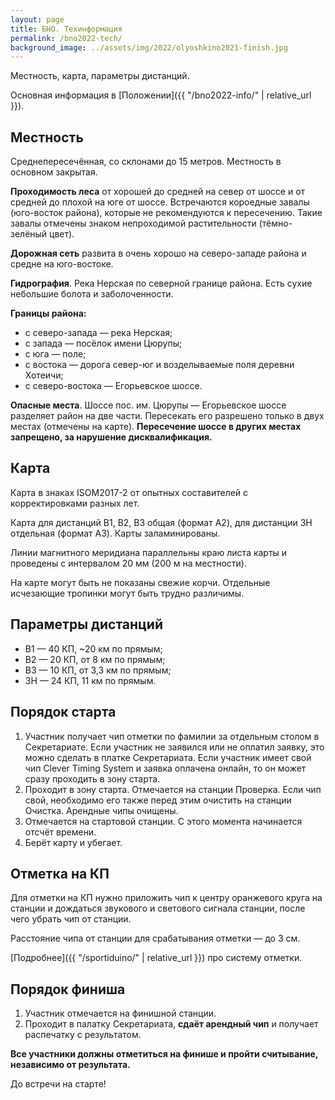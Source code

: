 ```yaml
---
layout: page
title: БНО. Техинформация
permalink: /bno2022-tech/
background_image: ../assets/img/2022/olyoshkino2021-finish.jpg
---
```


Местность, карта, параметры дистанций.

Основная информация в [Положении]({{ "/bno2022-info/" | relative_url }}).

Местность
---------

Среднепересечённая, со склонами до 15 метров.
Местность в основном закрытая.

**Проходимость леса** от хорошей до средней на север от шоссе и от средней до плохой на юге от шоссе.
Встречаются короедные завалы (юго-восток района), которые не рекомендуются к пересечению.
Такие завалы отмечены знаком непроходимой растительности (тёмно-зелёный цвет).

**Дорожная сеть** развита в очень хорошо на северо-западе района и средне на юго-востоке.

**Гидрография**. Река Нерская по северной границе района. Есть сухие небольшие болота и заболоченности.

**Границы района:**
* с северо-запада — река Нерская;
* с запада — посёлок имени Цюрупы;
* с юга — поле;
* с востока — дорога север-юг и возделываемые поля деревни Хотеичи;
* с северо-востока — Егорьевское шоссе.

**Опасные места**.
Шоссе пос. им. Цюрупы — Егорьевское шоссе разделяет район на две части.
Пересекать его разрешено только в двух местах (отмечены на карте).
**Пересечение шоссе в других местах запрещено, за нарушение дисквалификация.**

Карта
-----

Карта в знаках ISOM2017-2 от опытных составителей с корректировками разных лет.

Карта для дистанций В1, В2, В3 общая (формат A2), для дистанции ЗН отдельная (формат A3).
Карты заламинированы.

Линии магнитного меридиана параллельны краю листа карты и проведены с интервалом 20 мм (200 м на местности).

На карте могут быть не показаны свежие корчи. Отдельные исчезающие тропинки могут быть трудно различимы.

Параметры дистанций
-------------------

* В1 — 40 КП, ~20 км по прямым;
* В2 — 20 КП, от 8 км по прямым;
* В3 — 10 КП, от 3,3 км по прямым;
* ЗН — 24 КП, 11 км по прямым.

Порядок старта
--------------

1. Участник получает чип отметки по фамилии за отдельным столом в Секретариате.
Если участник не заявился или не оплатил заявку, это можно сделать в платке Секретариата.
Если участник имеет свой чип Clever Timing System и заявка оплачена онлайн, то он может сразу проходить в зону старта.
1. Проходит в зону старта. Отмечается на станции Проверка.
Если чип свой, необходимо его также перед этим очистить на станции Очистка.
Арендные чипы очищены.
1. Отмечается на стартовой станции. С этого момента начинается отсчёт времени.
1. Берёт карту и убегает.

Отметка на КП
-------------

Для отметки на КП нужно приложить чип к центру оранжевого круга на станции и дождаться звукового и светового сигнала станции,
после чего убрать чип от станции.

Расстояние чипа от станции для срабатывания отметки — до 3 см.

[Подробнее]({{ "/sportiduino/" | relative_url }}) про систему отметки.

Порядок финиша
--------------

1. Участник отмечается на финишной станции.
1. Проходит в палатку Секретариата, **сдаёт арендный чип** и получает распечатку с результатом.

**Все участники должны отметиться на финише и пройти считывание, независимо от результата.**

До встречи на старте!



